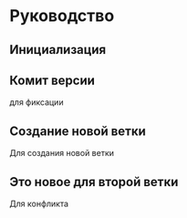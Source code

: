 # Руководство

## Инициализация


## Комит версии

для фиксации

## Создание новой ветки

Для создания новой ветки

## Это новое для второй ветки 

Для конфликта
